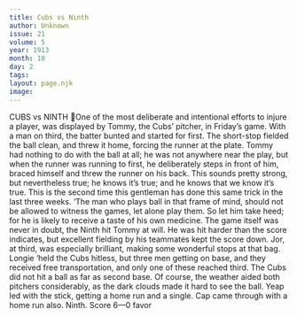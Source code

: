 ```yaml
---
title: Cubs vs Ninth
author: Unknown
issue: 21
volume: 5
year: 1913
month: 10
day: 2
tags:
layout: page.njk
image:
---
```

CUBS vs NINTH One of the most deliberate and intentional efforts to injure a player, was displayed by Tommy, the Cubs’ pitcher, in Friday’s game. With a man on third, the batter bunted and started for first. The short-stop fielded the ball clean, and threw it home, forcing the runner at the plate. Tommy had nothing to do with the ball at all; he was not anywhere near the play, but when the runner was running to first, he deliberately steps in front of him, braced himself and threw the runner on his back. This sounds pretty strong, but nevertheless true; he knows it’s true; and he knows that we know it’s true. This is the second time this gentleman has done this same trick in the last three weeks. ‘The man who plays ball in that frame of mind, should not be allowed to witness the games, let alone play them. So let him take heed; for he is likely to receive a taste of his own medicine. The game itself was never in doubt, the Ninth hit Tommy at will. He was hit harder than the score indicates, but excellent fielding by his teammates kept the score down. Jor, at third, was especially brilliant, making some wonderful stops at that bag. Longie ‘held the Cubs hitless, but three men getting on base, and they received free transportation, and only one of these reached third. The Cubs did not hit a ball as far as second base. Of course, the weather aided both pitchers considerably, as the dark clouds made it hard to see the ball. Yeap led with the stick, getting a home run and a single. Cap came through with a home run also. Ninth. Score 6—0 favor 
